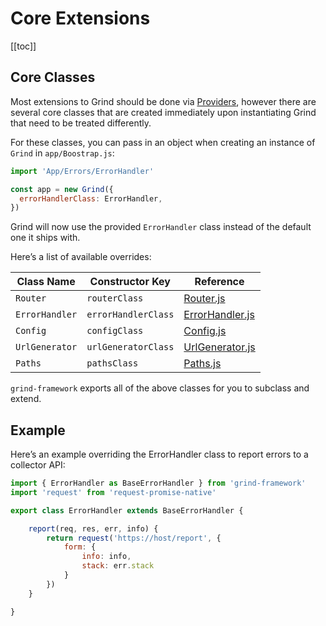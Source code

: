 # Core Extensions

[[toc]]

## Core Classes

Most extensions to Grind should be done via [Providers](providers), however there are several core classes that are created immediately upon instantiating Grind that need to be treated differently.

For these classes, you can pass in an object when creating an instance of `Grind` in `app/Boostrap.js`:

```js
import 'App/Errors/ErrorHandler'

const app = new Grind({
  errorHandlerClass: ErrorHandler,
})
```

Grind will now use the provided `ErrorHandler` class instead of the default one it ships with.

Here’s a list of available overrides:

| Class Name     | Constructor Key     | Reference                                                                               |
| -------------- | ------------------- | --------------------------------------------------------------------------------------- |
| `Router`       | `routerClass`       | [Router.js](https://github.com/grindjs/framework/blob/master/src/Router.js)             |
| `ErrorHandler` | `errorHandlerClass` | [ErrorHandler.js](https://github.com/grindjs/framework/blob/master/src/ErrorHandler.js) |
| `Config`       | `configClass`       | [Config.js](https://github.com/grindjs/framework/blob/master/src/Config.js)             |
| `UrlGenerator` | `urlGeneratorClass` | [UrlGenerator.js](https://github.com/grindjs/framework/blob/master/src/UrlGenerator.js) |
| `Paths`        | `pathsClass`        | [Paths.js](https://github.com/grindjs/framework/blob/master/src/Paths.js)               |

`grind-framework` exports all of the above classes for you to subclass and extend.

## Example

Here’s an example overriding the ErrorHandler class to report errors to a collector API:

```js
import { ErrorHandler as BaseErrorHandler } from 'grind-framework'
import 'request' from 'request-promise-native'

export class ErrorHandler extends BaseErrorHandler {

	report(req, res, err, info) {
		return request('https://host/report', {
			form: {
				info: info,
				stack: err.stack
			}
		})
	}

}
```
